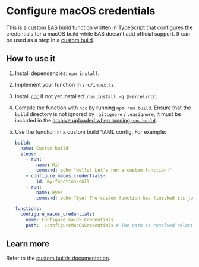 # Configure macOS credentials

This is a custom EAS build function written in TypeScript that configures the credentials for a macOS build while EAS
doesn't add official support. It can be used as a step in a [custom build](https://docs.expo.dev/preview/custom-build-config/).

## How to use it

1. Install dependencies: `npm install`.
2. Implement your function in `src/index.ts`.
3. Install [`ncc`](https://github.com/vercel/ncc) if not yet installed: `npm install -g @vercel/ncc`.
4. Compile the function with `ncc` by running `npm run build`. Ensure that the `build` directory is not ignored by `.gitignore` / `.easignore`, it must be included in the [archive uploaded when running `eas build`](https://expo.fyi/eas-build-archive).
5. Use the function in a custom build YAML config. For example:

   ```yml
   build:
     name: Custom build
     steps:
       - run:
           name: Hi!
           command: echo "Hello! Let's run a custom function!"
       - configure_macos_credentials:
           id: my-function-call
       - run:
           name: Bye!
           command: echo "Bye! The custom function has finished its job."

   functions:
     configure_macos_credentials:
       name: Configure macOS Credentials
       path: ./configureMacOSCredentials # The path is resolved relative to this config file.
   ```

## Learn more

Refer to the [custom builds documentation](https://docs.expo.dev/preview/custom-build-config/).
